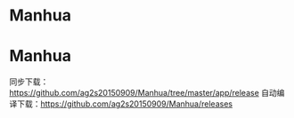 # Manhua
# Manhua
同步下载：https://github.com/ag2s20150909/Manhua/tree/master/app/release
自动编译下载：https://github.com/ag2s20150909/Manhua/releases
